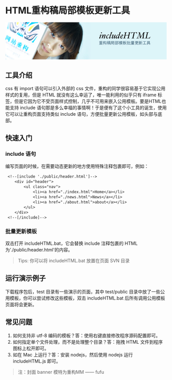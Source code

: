 #	HTML重构稿局部模板更新工具

![banner](./banner.jpg)

##	工具介绍

css 有 import 语句可以引入外部的 css 文件，重构的同学很容易基于它实现公用样式的复用，但是 HTML 就没有这么幸运了，唯一能利用的似乎只有 iframe 标签，但是它因为它不受页面样式控制，几乎不可用来嵌入公用模板。要是HTML也能支持 include 语句那是多么幸福的事情啊！于是便有了这个小工具的诞生，使用它可以让重构页面支持类似 include 语句，方便批量更新公用模板，如头部与底部。

##	快速入门

###	include 语句

编写页面的时候，在需要动态更新的地方使用特殊注释包裹即可，例如：

```
 <!--[include './public/header.html']-->
    <div id="header">
        <ul class="nav">
            <li><a href="./index.html">Home</a></li>
            <li><a href="./news.html">News</a></li>
            <li><a href="./about.html">about</a></li>
        </ul>
    </div>
 <!--[/include]-->
```
###	批量更新模板

双击打开 includeHTML.bat，它会替换 include 注释包裹的 HTML 为'./public/header.html'的内容。

>	Tips: 你可以将 includeHTML.bat 放置在页面 SVN 目录

##	运行演示例子

下载程序包后，test 目录有一些演示的页面，其中 test/public 目录中放了一些公用模板，你可以尝试修改这些模板，双击 includeHTML.bat 后所有调用公用模板页面将会更新。


##	常见问题

1.	如何支持非 utf-8 编码的模板？答：使用右键直接修改程序源码配置即可。
2.	如何指定单个文件处理，而不是处理整个目录？答：拖拽 HTML 文件到程序图标上松开即可。
3.	如在 Mac 上运行？答：安装 nodejs，然后使用 nodejs 运行 includeHTML.js 即可。

>	注：封面 banner 模特为重构MM —— fufu